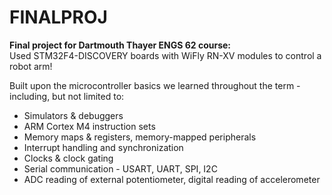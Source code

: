 # FINALPROJ
**Final project for Dartmouth Thayer ENGS 62 course:**  
Used STM32F4-DISCOVERY boards with WiFly RN-XV modules to control a robot arm!  
  
Built upon the microcontroller basics we learned throughout the term - including, but not limited to:
- Simulators & debuggers
- ARM Cortex M4 instruction sets
- Memory maps & registers, memory-mapped peripherals
- Interrupt handling and synchronization
- Clocks & clock gating
- Serial communication - USART, UART, SPI, I2C
- ADC reading of external potentiometer, digital reading of accelerometer
